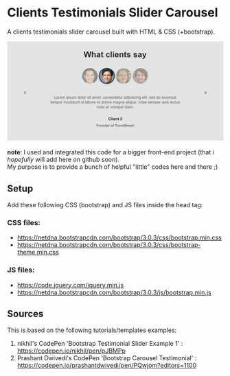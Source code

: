# Clients Testimonials Slider Carousel

A clients testimonials slider carousel built with HTML & CSS (+bootstrap).

![Figure: Screenshot of the slider carousel](./img_slider-carousel.jpg)

<b>note</b>: I used and integrated this code for a bigger front-end project (that i *hopefully* will add here on github soon). <br/>
My purpose is to provide a bunch of helpful "little" codes here and there ;)


## Setup
Add these following CSS (bootstrap) and JS files inside the head tag:

### CSS files:
* https://netdna.bootstrapcdn.com/bootstrap/3.0.3/css/bootstrap.min.css
* https://netdna.bootstrapcdn.com/bootstrap/3.0.3/css/bootstrap-theme.min.css

### JS files:
* https://code.jquery.com/jquery.min.js
* https://netdna.bootstrapcdn.com/bootstrap/3.0.3/js/bootstrap.min.js


## Sources
This is based on the following tutorials/templates examples: 

1) nikhil's CodePen 'Bootstrap Testimonial Slider Example 1' : https://codepen.io/nikhil/pen/pJBMPp
2) Prashant Dwivedi's CodePen 'Bootstrap Carousel Testimonial' : https://codepen.io/prashantdwivedi/pen/PQwjom?editors=1100
